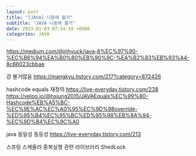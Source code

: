 ```yaml
---
layout: post
title: "[JAVA] 나중에 볼거"
subtitle: "JAVA 나중에 볼거"
date: 2023-01-03 07:54:19 +0900
categories: JAVA
---
```

https://medium.com/@inhyuck/java-8%EC%97%90-%EC%B6%94%EA%B0%80%EB%90%9C-%EA%B2%83%EB%93%A4-8c66023cbbae

걍 볼거많음
	https://mangkyu.tistory.com/217?category=872426



hashcode equals 재정의
	https://live-everyday.tistory.com/238
	https://velog.io/@hsjung2015/JAVAEquals%EC%99%80-Hashcode%EB%A5%BC-%EC%9E%AC%EC%A0%95%EC%9D%98override-%ED%95%B4%EC%95%BC%ED%95%98%EB%8A%94-%EC%9D%B4%EC%9C%A0


java 동일성 동등성
	https://live-everyday.tistory.com/213


스프링 스케줄러 중복실행 관련 라이브러리
	ShedLock
